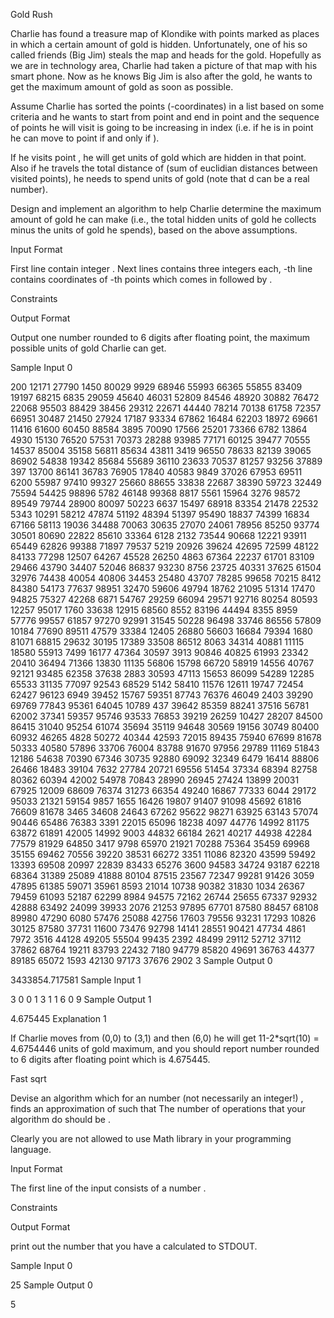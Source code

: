 Gold Rush

Charlie has found a treasure map of Klondike with  points marked as places in which a certain amount of gold is hidden. Unfortunately, one of his so called friends (Big Jim) steals the map and heads for the gold. Hopefully as we are in technology area, Charlie had taken a picture of that map with his smart phone. Now as he knows Big Jim is also after the gold, he wants to get the maximum amount of gold as soon as possible.

Assume Charlie has sorted the  points (-coordinates) in a list  based on some criteria and he wants to start from point  and end in point  and the sequence of points he will visit is going to be increasing in index (i.e. if he is in point  he can move to point  if and only if ).

If he visits point , he will get  units of gold which are hidden in that point. Also if he travels the total distance of  (sum of euclidian distances between visited points), he needs to spend  units of gold (note that d can be a real number).

Design and implement an algorithm to help Charlie determine the maximum amount of gold he can make (i.e., the total hidden units of gold he collects minus the units of gold he spends), based on the above assumptions.

Input Format

First line contain integer . Next  lines contains three integers each, -th line contains coordinates of -th points  which comes in  followed by .

Constraints





Output Format

Output one number rounded to 6 digits after floating point, the maximum possible units of gold Charlie can get.

Sample Input 0

200
12171 27790 1450
80029 9929 68946
55993 66365 55855
83409 19197 68215
6835 29059 45640
46031 52809 84546
48920 30882 76472
22068 95503 88429
38456 29312 22671
44440 78214 70138
61758 72357 66951
30487 21450 27924
17187 93334 67862
16484 62203 18972
69661 11416 61600
60450 88584 3895
70090 17566 25201
73366 6782 13864
4930 15130 76520
57531 70373 28288
93985 77171 60125
39477 70555 14537
85004 35158 56811
85634 43811 3419
96550 78633 82139
39065 86902 54838
19342 85684 55689
36110 23633 70537
81257 93256 37889
397 13700 86141
36783 76905 17840
40583 9849 37026
67953 69511 6200
55987 97410 99327
25660 88655 33838
22687 38390 59723
32449 75594 54425
98896 5782 46148
99368 8817 5561
15964 3276 98572
89549 79744 28900
80097 50223 6637
15497 68918 83354
21478 22532 5343
10291 58212 47874
51192 48394 51397
95490 18837 74399
16834 67166 58113
19036 34488 70063
30635 27070 24061
78956 85250 93774
30501 80690 22822
85610 33364 6128
2132 73544 90668
12221 93911 65449
62826 99388 71897
79537 5219 20926
39624 42695 72599
48122 84133 77298
12507 64267 45528
26250 4863 67364
22237 61701 83109
29466 43790 34407
52046 86837 93230
8756 23725 40331
37625 61504 32976
74438 40054 40806
34453 25480 43707
78285 99658 70215
8412 84380 54173
77637 98951 32470
59606 49794 18762
21095 51314 17470
94825 75327 42268
6871 54767 29259
66094 29571 92716
80254 80593 12257
95017 1760 33638
12915 68560 8552
83196 44494 8355
8959 57776 99557
61857 97270 92991
31545 50228 96498
33746 86556 57809
10184 77690 89511
47579 33384 12405
26880 56603 16684
79394 1680 81071
68815 29632 30195
17389 33508 86512
8063 34314 40881
11115 18580 55913
7499 16177 47364
30597 3913 90846
40825 61993 23342
20410 36494 71366
13830 11135 56806
15798 66720 58919
14556 40767 92121
93485 62358 37638
2883 30593 47113
15653 86099 54289
12285 65533 31135
77097 92543 68529
5142 58410 11576
12611 19747 72454
62427 96123 6949
39452 15767 59351
87743 76376 46049
2403 39290 69769
77843 95361 64045
10789 437 39642
85359 88241 37516
56781 62002 37341
59357 95746 93533
76853 39219 26259
10427 28207 84500
86415 31040 95254
61074 35694 35119
94648 30569 19156
30749 80400 60932
46265 4828 50272
40344 42593 72015
89435 75940 67699
81678 50333 40580
57896 33706 76004
83788 91670 97956
29789 11169 51843
12186 54638 70390
67346 30735 92880
69092 32349 6479
16414 88806 26466
18483 39104 7632
27784 20721 69556
51454 37334 68394
82758 80362 60394
42002 54978 70843
28990 26945 27424
13899 20031 67925
12009 68609 76374
31273 66354 49240
16867 77333 6044
29172 95033 21321
59154 9857 1655
16426 19807 91407
91098 45692 61816
76609 81678 3465
34608 24643 67262
95622 98271 63925
63143 57074 90446
65486 76383 3391
22015 65096 18238
4097 44776 14992
81175 63872 61891
42005 14992 9003
44832 66184 2621
40217 44938 42284
77579 81929 64850
3417 9798 65970
21921 70288 75364
35459 69968 35155
69462 70556 39220
38531 66272 3351
11086 82320 43599
59492 13393 69508
20997 22839 83433
65276 3600 94583
34724 93187 62218
68364 31389 25089
41888 80104 87515
23567 72347 99281
91426 3059 47895
61385 59071 35961
8593 21014 10738
90382 31830 1034
26367 79459 61093
52187 62299 8984
94575 72162 26744
25655 67337 92932
42888 63492 24099
39933 2076 21253
97895 67701 87580
88457 68108 89980
47290 6080 57476
25088 42756 17603
79556 93231 17293
10826 30125 87580
37731 11600 73476
92798 14141 28551
90421 47734 4861
7972 3516 44128
49205 55504 99435
2392 48499 29112
52712 37112 37862
68764 19211 83793
22432 7180 94779
85820 49691 36763
44377 89185 65072
1593 42130 97173
37676 2902 3
Sample Output 0

3433854.717581
Sample Input 1

3
0 0 1
3 1 1
6 0 9
Sample Output 1

4.675445
Explanation 1

If Charlie moves from (0,0) to (3,1) and then (6,0) he will get 11-2*sqrt(10) = 4.6754446 units of gold maximum, and you should report number rounded to 6 digits after floating point which is 4.675445.

Fast sqrt

Devise an algorithm which for an number (not necessarily an integer!) , finds an approximation of  such that   The number of operations that your algorithm do should be .

Clearly you are not allowed to use Math library in your programming language.

Input Format

The first line of the input consists of a number  .

Constraints



Output Format

print out the number that you have a calculated to STDOUT.

Sample Input 0

25
Sample Output 0

5
